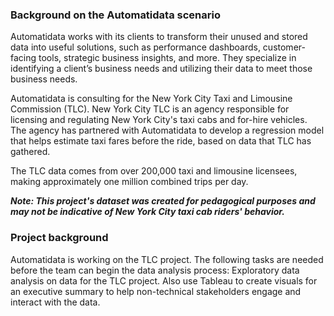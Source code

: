 ### Background on the Automatidata scenario

Automatidata works with its clients to transform their unused and stored data into useful solutions, such as performance dashboards, customer-facing tools, strategic business insights, and more. They specialize in identifying a client’s business needs and utilizing their data to meet those business needs. 

Automatidata is consulting for the New York City Taxi and Limousine Commission (TLC). New York City TLC is an agency responsible for licensing and regulating New York City's taxi cabs and for-hire vehicles. The agency has partnered with Automatidata to develop a regression model that helps estimate taxi fares before the ride, based on data that TLC has gathered. 

The TLC data comes from over 200,000 taxi and limousine licensees, making approximately one million combined trips per day. 

___Note: This project's dataset was created for pedagogical purposes and may not be indicative of New York City taxi cab riders' behavior.___

### Project background
Automatidata is working on the TLC project. The following tasks are needed before the team can begin the data analysis process:
Exploratory data analysis on data for the TLC project. Also use Tableau to create visuals for an executive summary to help non-technical stakeholders engage and interact with the data.


